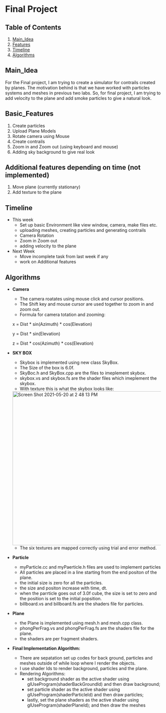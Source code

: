 # Final Project

## Table of Contents
1. [Main_Idea](#Main_Idea)
2. [Features](#Features)
3. [Timeline](#Timeline)
4. [Algorithms](#Algorithms)

## Main_Idea
For the Final project, I am trying to create a simulator for contrails created by planes. The motivation behind is that we have worked with particles systems and meshes in previous two labs. So, for final project, I am trying to add velocity to the plane and add smoke particles to give a natural look.

## Basic_Features
1. Create particles
2. Upload Plane Models
3. Rotate camera using Mouse
4. Create contrails
5. Zoom in and Zoom out (using keyboard and mouse)
6. Adding sky background to give real look

## Additional features depending on time (not implemented)
1. Move plane (currently stationary)
2. Add texture to the plane

## Timeline
- This week
  -  Set up basic Environment like view window, camera, make files etc.
  -  uploading meshes, creating particles and generating contrails
  -  Camera Rotation
  -  Zoom in Zoom out
  -  adding velocity to the plane
- Next Week
  - Move incomplete task from last week if any
  - work on Additional features

## Algorithms
- **Camera**
  - The camera roatates using mouse click and cursor positions.
  - The Shift key and mouse cursor are used together to zoom in and zoom out.
  - Formula for camera totation and zooming:

  x = Dist * sin(Azimuth) * cos(Elevation)

  y = Dist * sin(Elevation)

  z = Dist * cos(Azimuth) * cos(Elevation)

- **SKY BOX**
  - Skybox is implemented using new class SkyBox.
  - The Size of the box is 6.0f.
  - SkyBoc.h and SkyBox.cpp are the files to imeplement skybox.
  - skybox.vs and skybox.fs are the shader files which imeplement the skybox.
  - With texture this is what the skybox looks like: 
  
  <img width="498" alt="Screen Shot 2021-05-20 at 2 48 13 PM" src="https://user-images.githubusercontent.com/60520906/119032712-7d0bb500-b97a-11eb-981c-bd80bd2b1ede.png">
  
  - The six textures are mapped correctly using trial and error method.

- **Particle**
  - myParticle.cc and myPaerticle.h files are used to implement particles
  - All particles are placed in a line starting from the end positon of the plane.
  - the initial size is zero for all the particles.
  - the size and positon increase with time, dt.
  - when the parrticle goes out of 3.0f cube, the size is set to zero and the position is set to the initial popsition.
  - billboard.vs and billboard.fs are the shaders file for particles.

- **Plane** 
  - the Plane is implemented using mesh.h and mesh.cpp class. 
  - phongPerFrag.vs and phongPerFrag.fs are the shaders file for the plane.
  - the shaders are per fragment shaders.

- **Final Implementation Algorithm:**
  - There are sepatation set up codes for back ground, particles and meshes outside of while loop where I render the objects.
  - I use shader Ids to render background, particles and the plane.
  - Rendering Algorithms:
    - set background shader as the active shader using glUseProgram(shaderBackGroundId) and then draw background;
    - set particle shader as the active shader using glUseProgram(shaderParticleId) and then draw particles;
    - lastly, set the plane shaders as the active shader using glUseProgram(shaderPlaneId); and then draw the meshes
  
